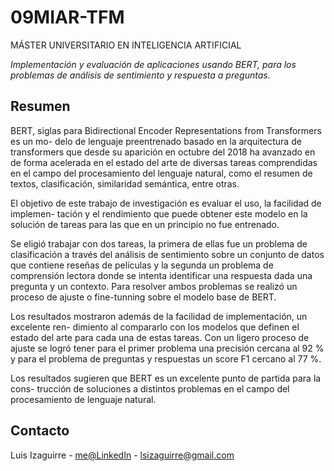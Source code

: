 # 09MIAR-TFM

MÁSTER UNIVERSITARIO EN INTELIGENCIA ARTIFICIAL

*Implementación y evaluación de aplicaciones usando BERT, para los problemas de análisis de sentimiento y respuesta a preguntas.*

<!-- Resumen -->
## Resumen

BERT, siglas para Bidirectional Encoder Representations from Transformers es un mo-
delo de lenguaje preentrenado basado en la arquitectura de transformers que desde su
aparición en octubre del 2018 ha avanzado en de forma acelerada en el estado del arte de
diversas tareas comprendidas en el campo del procesamiento del lenguaje natural, como
el resumen de textos, clasificación, similaridad semántica, entre otras.

El objetivo de este trabajo de investigación es evaluar el uso, la facilidad de implemen-
tación y el rendimiento que puede obtener este modelo en la solución de tareas para las
que en un principio no fue entrenado.

Se eligió trabajar con dos tareas, la primera de ellas fue un problema de clasificación
a través del análisis de sentimiento sobre un conjunto de datos que contiene reseñas de
películas y la segunda un problema de comprensión lectora donde se intenta identificar una
respuesta dada una pregunta y un contexto. Para resolver ambos problemas se realizó un
proceso de ajuste o fine-tunning sobre el modelo base de BERT.

Los resultados mostraron además de la facilidad de implementación, un excelente ren-
dimiento al compararlo con los modelos que definen el estado del arte para cada una
de estas tareas. Con un ligero proceso de ajuste se logró tener para el primer problema
una precisión cercana al 92 % y para el problema de preguntas y respuestas un score F1
cercano al 77 %.

Los resultados sugieren que BERT es un excelente punto de partida para la cons-
trucción de soluciones a distintos problemas en el campo del procesamiento de lenguaje
natural.


<!-- CONTACT -->
## Contacto

Luis Izaguirre - [me@LinkedIn](https://www.linkedin.com/in/luisarturoizaguirre/) - lsizaguirre@gmail.com
